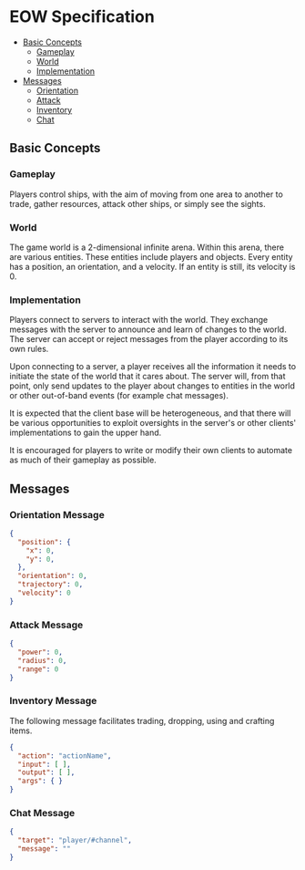 EOW Specification
=================

* [Basic Concepts](#basic-concepts)
  * [Gameplay](#gameplay)
  * [World](#world)
  * [Implementation](#implementation)
* [Messages](#messages)
  * [Orientation](#orientation-message)
  * [Attack](#attack-message)
  * [Inventory](#inventory-message)
  * [Chat](#chat-message)

Basic Concepts
--------------

### Gameplay

Players control ships, with the aim of moving from one area to another to trade,
gather resources, attack other ships, or simply see the sights.

### World

The game world is a 2-dimensional infinite arena. Within this arena, there are
various entities. These entities include players and objects. Every entity has a
position, an orientation, and a velocity. If an entity is still, its velocity is
0.

### Implementation

Players connect to servers to interact with the world. They exchange messages
with the server to announce and learn of changes to the world. The server can
accept or reject messages from the player according to its own rules.

Upon connecting to a server, a player receives all the information it needs to
initiate the state of the world that it cares about. The server will, from that
point, only send updates to the player about changes to entities in the world or
other out-of-band events (for example chat messages).

It is expected that the client base will be heterogeneous, and that there will
be various opportunities to exploit oversights in the server's or other clients'
implementations to gain the upper hand.

It is encouraged for players to write or modify their own clients to automate as
much of their gameplay as possible.

Messages
--------

### Orientation Message

```json
{
  "position": {
    "x": 0,
    "y": 0,
  },
  "orientation": 0,
  "trajectory": 0,
  "velocity": 0
}
```

### Attack Message

```json
{
  "power": 0,
  "radius": 0,
  "range": 0
}
```

### Inventory Message

The following message facilitates trading, dropping, using and crafting items.

```json
{
  "action": "actionName",
  "input": [ ],
  "output": [ ],
  "args": { }
}
```

### Chat Message

```json
{
  "target": "player/#channel",
  "message": ""
}
```
